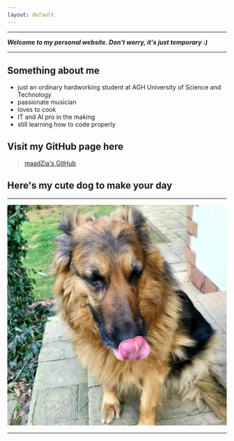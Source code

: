 ```yaml
---
layout: default
---
```


***

___Welcome to my personal website.  Don't worry, it's just temporary   :)___

***

## Something about me

* just an ordinary hardworking student at AGH University of Science and Technology
* passionate musician
* loves to cook
* IT and AI pro in the making
* still learning how to code properly

## Visit my GitHub page here

> [maadZia's GitHub](https://github.com/maadZia)

## Here's my cute dog to make your day

***

![](docs/assets/dog.jpg)

***
